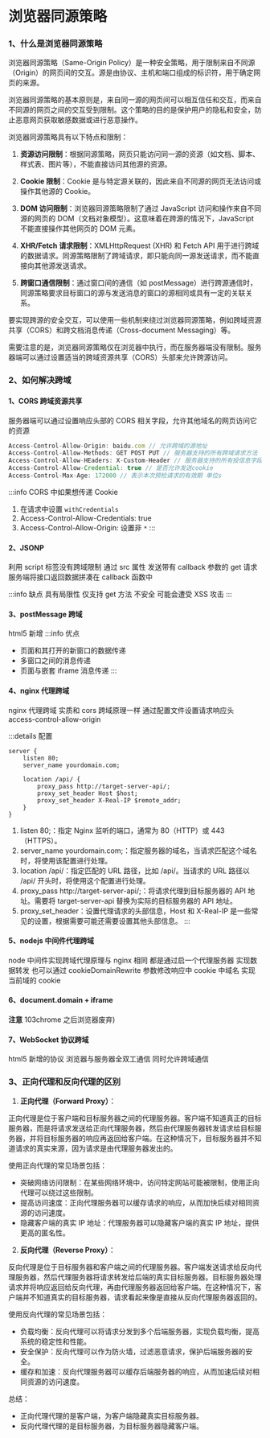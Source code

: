 # 浏览器同源策略

### 1、什么是浏览器同源策略

浏览器同源策略（Same-Origin Policy）是一种安全策略，用于限制来自不同源（Origin）的网页间的交互。源是由协议、主机和端口组成的标识符，用于确定网页的来源。

浏览器同源策略的基本原则是，来自同一源的网页间可以相互信任和交互，而来自不同源的网页之间的交互受到限制。这个策略的目的是保护用户的隐私和安全，防止恶意网页获取敏感数据或进行恶意操作。

浏览器同源策略具有以下特点和限制：

1. **资源访问限制**：根据同源策略，网页只能访问同一源的资源（如文档、脚本、样式表、图片等），不能直接访问其他源的资源。

2. **Cookie 限制**：Cookie 是与特定源关联的，因此来自不同源的网页无法访问或操作其他源的 Cookie。

3. **DOM 访问限制**：浏览器同源策略限制了通过 JavaScript 访问和操作来自不同源的网页的 DOM（文档对象模型）。这意味着在跨源的情况下，JavaScript 不能直接操作其他网页的 DOM 元素。

4. **XHR/Fetch 请求限制**：XMLHttpRequest (XHR) 和 Fetch API 用于进行跨域的数据请求。同源策略限制了跨域请求，即只能向同一源发送请求，而不能直接向其他源发送请求。

5. **跨窗口通信限制**：通过窗口间的通信（如 postMessage）进行跨源通信时，同源策略要求目标窗口的源与发送消息的窗口的源相同或具有一定的关联关系。

要实现跨源的安全交互，可以使用一些机制来绕过浏览器同源策略，例如跨域资源共享（CORS）和跨文档消息传递（Cross-document Messaging）等。

需要注意的是，浏览器同源策略仅在浏览器中执行，而在服务器端没有限制。服务器端可以通过设置适当的跨域资源共享（CORS）头部来允许跨源访问。

### 2、如何解决跨域

#### 1、CORS 跨域资源共享

服务器端可以通过设置响应头部的 CORS 相关字段，允许其他域名的网页访问它的资源

```js
Access-Control-Allow-Origin: baidu.com // 允许跨域的源地址
Access-Control-Allow-Methods: GET POST PUT // 服务器支持的所有跨域请求方法
Access-Control-Allow-HEaders: X-Custom-Header // 服务器支持的所有投信息字段
Access-Control-Allow-Credential: true // 是否允许发送cookie
Access-Control-Max-Age: 172000 // 表示本次预检请求的有效期 单位s
```

:::info CORS 中如果想传递 Cookie

1. 在请求中设置 `withCredentials`
2. Access-Control-Allow-Credentials: true
3. Access-Control-Allow-Origin: 设置非 `*`
   :::

#### 2、JSONP

利用 script 标签没有跨域限制 通过 src 属性 发送带有 callback 参数的 get 请求 服务端将接口返回数据拼凑在 callback 函数中

:::info 缺点
具有局限性 仅支持 get 方法
不安全 可能会遭受 XSS 攻击
:::

#### 3、postMessage 跨域

html5 新增
:::info 优点

- 页面和其打开的新窗口的数据传递
- 多窗口之间的消息传递
- 页面与嵌套 iframe 消息传递
  :::

#### 4、nginx 代理跨域

nginx 代理跨域 实质和 cors 跨域原理一样 通过配置文件设置请求响应头 access-control-allow-origin

:::details 配置

```shell
server {
    listen 80;
    server_name yourdomain.com;

    location /api/ {
        proxy_pass http://target-server-api/;
        proxy_set_header Host $host;
        proxy_set_header X-Real-IP $remote_addr;
    }
}
```

1. listen 80;：指定 Nginx 监听的端口，通常为 80（HTTP）或 443（HTTPS）。
2. server_name yourdomain.com;：指定服务器的域名，当请求匹配这个域名时，将使用该配置进行处理。
3. location /api/：指定匹配的 URL 路径，比如 /api/。当请求的 URL 路径以 /api/ 开头时，将使用这个配置进行处理。
4. proxy_pass http://target-server-api/;：将请求代理到目标服务器的 API 地址。需要将 target-server-api 替换为实际的目标服务器的 API 地址。
5. proxy_set_header：设置代理请求的头部信息，Host 和 X-Real-IP 是一些常见的设置，根据需要可能还需要设置其他头部信息。
   :::

#### 5、nodejs 中间件代理跨域

node 中间件实现跨域代理原理与 nginx 相同 都是通过启一个代理服务器 实现数据转发 也可以通过 cookieDomainRewrite 参数修改响应中 cookie 中域名 实现当前域的 cookie

#### 6、document.domain + iframe

**注意** 103chrome 之后浏览器废弃)

#### 7、WebSocket 协议跨域

html5 新增的协议 浏览器与服务器全双工通信 同时允许跨域通信

### 3、正向代理和反向代理的区别

1. **正向代理（Forward Proxy）**：

正向代理是位于客户端和目标服务器之间的代理服务器。客户端不知道真正的目标服务器，而是将请求发送给正向代理服务器，然后由代理服务器转发请求给目标服务器，并将目标服务器的响应再返回给客户端。在这种情况下，目标服务器并不知道请求的真实来源，因为请求是由代理服务器发出的。

使用正向代理的常见场景包括：

- 突破网络访问限制：在某些网络环境中，访问特定网站可能被限制，使用正向代理可以绕过这些限制。
- 提高访问速度：正向代理服务器可以缓存请求的响应，从而加快后续对相同资源的访问速度。
- 隐藏客户端的真实 IP 地址：代理服务器可以隐藏客户端的真实 IP 地址，提供更高的匿名性。

2. **反向代理（Reverse Proxy）**：

反向代理是位于目标服务器和客户端之间的代理服务器。客户端发送请求给反向代理服务器，然后代理服务器将请求转发给后端的真实目标服务器。目标服务器处理请求并将响应返回给反向代理，再由代理服务器返回给客户端。在这种情况下，客户端并不知道真实的目标服务器，请求看起来像是直接从反向代理服务器返回的。

使用反向代理的常见场景包括：

- 负载均衡：反向代理可以将请求分发到多个后端服务器，实现负载均衡，提高系统的稳定性和性能。
- 安全保护：反向代理可以作为防火墙，过滤恶意请求，保护后端服务器的安全。
- 缓存和加速：反向代理服务器可以缓存后端服务器的响应，从而加速后续对相同资源的访问速度。

总结：
- 正向代理代理的是客户端，为客户端隐藏真实目标服务器。
- 反向代理代理的是目标服务器，为目标服务器隐藏客户端。